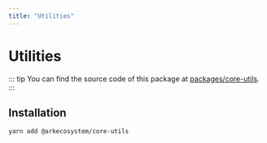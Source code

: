 ```yaml
---
title: "Utilities"
---
```


# Utilities

::: tip
You can find the source code of this package at [packages/core-utils](https://github.com/ARKEcosystem/core/tree/develop/packages/core-utils).
:::

## Installation

```bash
yarn add @arkecosystem/core-utils
```
